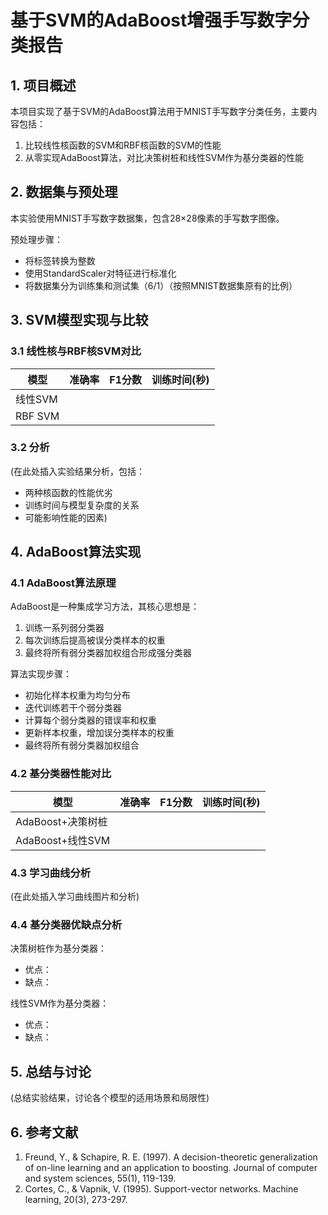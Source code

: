 # 基于SVM的AdaBoost增强手写数字分类报告

## 1. 项目概述

本项目实现了基于SVM的AdaBoost算法用于MNIST手写数字分类任务，主要内容包括：

1. 比较线性核函数的SVM和RBF核函数的SVM的性能
2. 从零实现AdaBoost算法，对比决策树桩和线性SVM作为基分类器的性能

## 2. 数据集与预处理

本实验使用MNIST手写数字数据集，包含28×28像素的手写数字图像。

预处理步骤：
- 将标签转换为整数
- 使用StandardScaler对特征进行标准化
- 将数据集分为训练集和测试集（6/1）（按照MNIST数据集原有的比例）

## 3. SVM模型实现与比较

### 3.1 线性核与RBF核SVM对比

|  模型  | 准确率 | F1分数 | 训练时间(秒) |
|-------|-------|-------|-------------|
| 线性SVM |       |       |             |
| RBF SVM |       |       |             |

### 3.2 分析

(在此处插入实验结果分析，包括：
- 两种核函数的性能优劣
- 训练时间与模型复杂度的关系
- 可能影响性能的因素)

## 4. AdaBoost算法实现

### 4.1 AdaBoost算法原理

AdaBoost是一种集成学习方法，其核心思想是：
1. 训练一系列弱分类器
2. 每次训练后提高被误分类样本的权重
3. 最终将所有弱分类器加权组合形成强分类器

算法实现步骤：
- 初始化样本权重为均匀分布
- 迭代训练若干个弱分类器
- 计算每个弱分类器的错误率和权重
- 更新样本权重，增加误分类样本的权重
- 最终将所有弱分类器加权组合

### 4.2 基分类器性能对比

|  模型  | 准确率 | F1分数 | 训练时间(秒) |
|-------|-------|-------|-------------|
| AdaBoost+决策树桩 |      |       |             |
| AdaBoost+线性SVM |      |       |             |

### 4.3 学习曲线分析

(在此处插入学习曲线图片和分析)

### 4.4 基分类器优缺点分析

决策树桩作为基分类器：
- 优点：
- 缺点：

线性SVM作为基分类器：
- 优点：
- 缺点：

## 5. 总结与讨论

(总结实验结果，讨论各个模型的适用场景和局限性)

## 6. 参考文献

1. Freund, Y., & Schapire, R. E. (1997). A decision-theoretic generalization of on-line learning and an application to boosting. Journal of computer and system sciences, 55(1), 119-139.
2. Cortes, C., & Vapnik, V. (1995). Support-vector networks. Machine learning, 20(3), 273-297.
